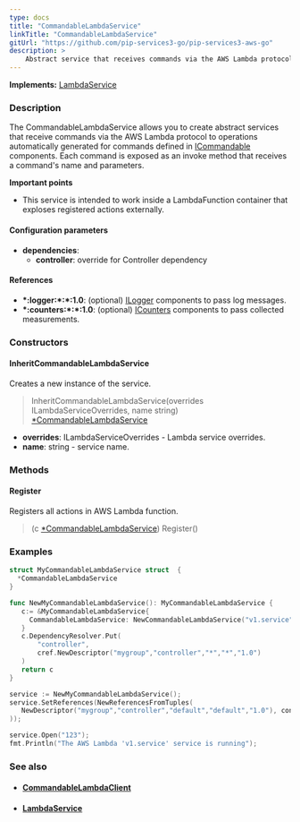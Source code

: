 ```yaml
---
type: docs
title: "CommandableLambdaService"
linkTitle: "CommandableLambdaService"
gitUrl: "https://github.com/pip-services3-go/pip-services3-aws-go"
description: >
    Abstract service that receives commands via the AWS Lambda protocol to operations automatically generated for commands defined in [ICommandable](../../../commons/commands/icommandable) components. Each command is exposed as an invoke method that receives a command's name and parameters.
---
```


**Implements:** [LambdaService](../lambda_service)

### Description
The CommandableLambdaService allows you to create abstract services that receive commands via the AWS Lambda protocol to operations automatically generated for commands defined in [ICommandable](../../../commons/commands/icommandable) components. Each command is exposed as an invoke method that receives a command's name and parameters.

**Important points**

- This service is intended to work inside a LambdaFunction container that exploses registered actions externally.

#### Configuration parameters
 
- **dependencies**:
    - **controller**: override for Controller dependency


#### References
- **\*:logger:\*:\*:1.0**: (optional) [ILogger](../../../components/log/ilogger) components to pass log messages.
- **\*:counters:\*:\*:1.0**: (optional) [ICounters](../../../components/count/icounters) components to pass collected measurements.

### Constructors

#### InheritCommandableLambdaService
Creates a new instance of the service.

> InheritCommandableLambdaService(overrides ILambdaServiceOverrides, name string) [*CommandableLambdaService]()

- **overrides**: ILambdaServiceOverrides - Lambda service overrides.
- **name**: string - service name.


### Methods

#### Register
Registers all actions in AWS Lambda function.

> (c [*CommandableLambdaService]()) Register()


### Examples

```go
struct MyCommandableLambdaService struct  {
  *CommandableLambdaService
}

func NewMyCommandableLambdaService(): MyCommandableLambdaService {
   c:= &MyCommandableLambdaService{
     CommandableLambdaService: NewCommandableLambdaService("v1.service")
   }
   c.DependencyResolver.Put(
       "controller",
       cref.NewDescriptor("mygroup","controller","*","*","1.0")
   )
   return c
}

service := NewMyCommandableLambdaService();
service.SetReferences(NewReferencesFromTuples(
   NewDescriptor("mygroup","controller","default","default","1.0"), controller
));

service.Open("123");
fmt.Println("The AWS Lambda 'v1.service' service is running");
```

### See also
- #### [CommandableLambdaClient](../../clients/commandable_lambda_client)
- #### [LambdaService](../lambda_service)
